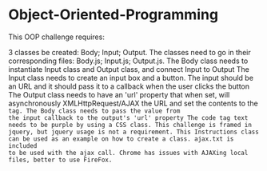 # Object-Oriented-Programming
This OOP challenge requires:

3 classes be created: Body; Input; Output. The classes need to go in their corresponding files: Body.js; Input.js; Output.js.
The Body class needs to instantiate Input class and Output class, and connect Input to Output
The Input class needs to create an input box and a button. The input should be an URL and it should pass it to a callback when the user clicks the button
The Output class needs to have an 'url' property that when set, will asynchronously XMLHttpRequest/AJAX the URL and set the contents to the <code> tag.
The Body class needs to pass the value from the input callback to the output's 'url' property
The code tag text needs to be purple by using a CSS class.
This challenge is framed in jquery, but jquery usage is not a requirement. This Instructions class can be used as an example on how to create a class. ajax.txt is included to be used with the ajax call. Chrome has issues with AJAXing local files, better to use FireFox.

